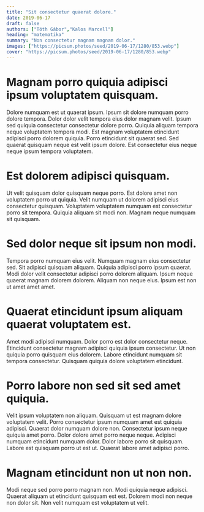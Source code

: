 ```yaml
---
title: "Sit consectetur quaerat dolore."
date: 2019-06-17
draft: false 
authors: ["Tóth Gábor","Kalos Marcell"]
heading: "matematika"
summary: "Non consectetur magnam magnam dolor."
images: ["https://picsum.photos/seed/2019-06-17/1280/853.webp"]
cover: "https://picsum.photos/seed/2019-06-17/1280/853.webp"
---
```

# Magnam porro quiquia adipisci ipsum voluptatem quisquam.        
Dolore numquam est ut quaerat ipsum. Ipsum sit dolore numquam porro dolore tempora. Dolor dolor velit tempora eius dolor magnam velit. Ipsum sed quiquia consectetur consectetur dolore porro. Quiquia aliquam tempora neque voluptatem tempora modi. Est magnam voluptatem etincidunt adipisci porro dolorem quiquia. Porro etincidunt sit quaerat sed. Sed quaerat quisquam neque est velit ipsum dolore. Est consectetur eius neque neque ipsum tempora voluptatem.

# Est dolorem adipisci quisquam.        
Ut velit quisquam dolor quisquam neque porro. Est dolore amet non voluptatem porro ut quiquia. Velit numquam ut dolorem adipisci eius consectetur quisquam. Voluptatem voluptatem numquam est consectetur porro sit tempora. Quiquia aliquam sit modi non. Magnam neque numquam sit quisquam.

# Sed dolor neque sit ipsum non modi.        
Tempora porro numquam eius velit. Numquam magnam eius consectetur sed. Sit adipisci quisquam aliquam. Quiquia adipisci porro ipsum quaerat. Modi dolor velit consectetur adipisci porro dolorem aliquam. Ipsum neque quaerat magnam dolorem dolorem. Aliquam non neque eius. Ipsum est non ut amet amet amet.

# Quaerat etincidunt ipsum aliquam quaerat voluptatem est.        
Amet modi adipisci numquam. Dolor porro est dolor consectetur neque. Etincidunt consectetur magnam adipisci quiquia ipsum consectetur. Ut non quiquia porro quisquam eius dolorem. Labore etincidunt numquam sit tempora consectetur. Quisquam quiquia dolore voluptatem etincidunt.

# Porro labore non sed sit sed amet quiquia.        
Velit ipsum voluptatem non aliquam. Quisquam ut est magnam dolore voluptatem velit. Porro consectetur ipsum numquam amet est quiquia adipisci. Quaerat dolor numquam dolore non. Consectetur ipsum neque quiquia amet porro. Dolor dolore amet porro neque neque. Adipisci numquam etincidunt numquam dolor. Dolor labore porro sit quisquam. Labore est quisquam porro ut est ut. Quaerat labore amet adipisci porro.

# Magnam etincidunt non ut non non.        
Modi neque sed porro porro magnam non. Modi quiquia neque adipisci. Quaerat aliquam ut etincidunt quisquam est est. Dolorem modi non neque non dolor sit. Non velit numquam est voluptatem ut velit.


